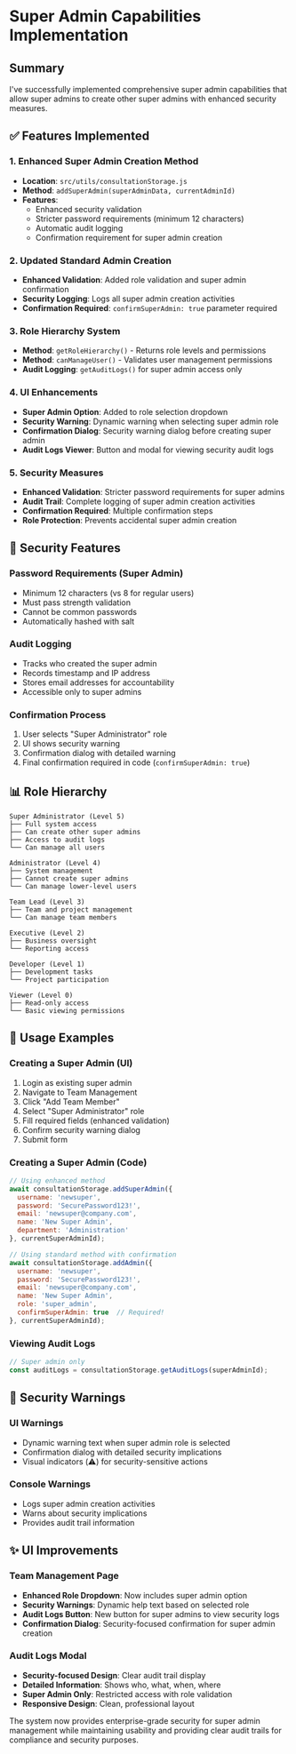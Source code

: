 # Super Admin Capabilities Implementation

## Summary
I've successfully implemented comprehensive super admin capabilities that allow super admins to create other super admins with enhanced security measures.

## ✅ Features Implemented

### 1. Enhanced Super Admin Creation Method
- **Location**: `src/utils/consultationStorage.js`
- **Method**: `addSuperAdmin(superAdminData, currentAdminId)`
- **Features**:
  - Enhanced security validation
  - Stricter password requirements (minimum 12 characters)
  - Automatic audit logging
  - Confirmation requirement for super admin creation

### 2. Updated Standard Admin Creation
- **Enhanced Validation**: Added role validation and super admin confirmation
- **Security Logging**: Logs all super admin creation activities
- **Confirmation Required**: `confirmSuperAdmin: true` parameter required

### 3. Role Hierarchy System
- **Method**: `getRoleHierarchy()` - Returns role levels and permissions
- **Method**: `canManageUser()` - Validates user management permissions
- **Audit Logging**: `getAuditLogs()` for super admin access only

### 4. UI Enhancements
- **Super Admin Option**: Added to role selection dropdown
- **Security Warning**: Dynamic warning when selecting super admin role
- **Confirmation Dialog**: Security warning dialog before creating super admin
- **Audit Logs Viewer**: Button and modal for viewing security audit logs

### 5. Security Measures
- **Enhanced Validation**: Stricter password requirements for super admins
- **Audit Trail**: Complete logging of super admin creation activities
- **Confirmation Required**: Multiple confirmation steps
- **Role Protection**: Prevents accidental super admin creation

## 🔐 Security Features

### Password Requirements (Super Admin)
- Minimum 12 characters (vs 8 for regular users)
- Must pass strength validation
- Cannot be common passwords
- Automatically hashed with salt

### Audit Logging
- Tracks who created the super admin
- Records timestamp and IP address
- Stores email addresses for accountability
- Accessible only to super admins

### Confirmation Process
1. User selects "Super Administrator" role
2. UI shows security warning
3. Confirmation dialog with detailed warning
4. Final confirmation required in code (`confirmSuperAdmin: true`)

## 📊 Role Hierarchy

```
Super Administrator (Level 5)
├── Full system access
├── Can create other super admins
├── Access to audit logs
└── Can manage all users

Administrator (Level 4)
├── System management
├── Cannot create super admins
└── Can manage lower-level users

Team Lead (Level 3)
├── Team and project management
└── Can manage team members

Executive (Level 2)
├── Business oversight
└── Reporting access

Developer (Level 1)
├── Development tasks
└── Project participation

Viewer (Level 0)
├── Read-only access
└── Basic viewing permissions
```

## 🔧 Usage Examples

### Creating a Super Admin (UI)
1. Login as existing super admin
2. Navigate to Team Management
3. Click "Add Team Member"
4. Select "Super Administrator" role
5. Fill required fields (enhanced validation)
6. Confirm security warning dialog
7. Submit form

### Creating a Super Admin (Code)
```javascript
// Using enhanced method
await consultationStorage.addSuperAdmin({
  username: 'newsuper',
  password: 'SecurePassword123!',
  email: 'newsuper@company.com',
  name: 'New Super Admin',
  department: 'Administration'
}, currentSuperAdminId);

// Using standard method with confirmation
await consultationStorage.addAdmin({
  username: 'newsuper',
  password: 'SecurePassword123!',
  email: 'newsuper@company.com',
  name: 'New Super Admin',
  role: 'super_admin',
  confirmSuperAdmin: true  // Required!
}, currentSuperAdminId);
```

### Viewing Audit Logs
```javascript
// Super admin only
const auditLogs = consultationStorage.getAuditLogs(superAdminId);
```

## 🚨 Security Warnings

### UI Warnings
- Dynamic warning text when super admin role is selected
- Confirmation dialog with detailed security implications
- Visual indicators (⚠️) for security-sensitive actions

### Console Warnings
- Logs super admin creation activities
- Warns about security implications
- Provides audit trail information

## ✨ UI Improvements

### Team Management Page
- **Enhanced Role Dropdown**: Now includes super admin option
- **Security Warnings**: Dynamic help text based on selected role
- **Audit Logs Button**: New button for super admins to view security logs
- **Confirmation Dialog**: Security-focused confirmation for super admin creation

### Audit Logs Modal
- **Security-focused Design**: Clear audit trail display
- **Detailed Information**: Shows who, what, when, where
- **Super Admin Only**: Restricted access with role validation
- **Responsive Design**: Clean, professional layout

The system now provides enterprise-grade security for super admin management while maintaining usability and providing clear audit trails for compliance and security purposes.
